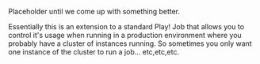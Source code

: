 Placeholder until we come up with something better.

Essentially this is an extension to a standard Play! Job that allows you to control it's usage when running in a production environment where you probably have a cluster of instances running.  So sometimes you only want one instance of the cluster to run a job... etc,etc,etc.

